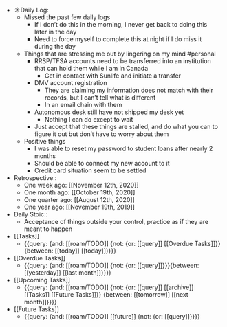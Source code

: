 - ☀️Daily Log:
    - Missed the past few daily logs
        - If I don’t do this in the morning, I never get back to doing this later in the day
        - Need to force myself to complete this at night if I do miss it during the day
    - Things that are stressing me out by lingering on my mind #personal
        - RRSP/TFSA accounts need to be transferred into an institution that can hold them while I am in Canada
            - Get in contact with Sunlife and initiate a transfer 
        - DMV account registration
            - They are claiming my information does not match with their records, but I can’t tell what is different
            - In an email chain with them
        - Autonomous desk still have not shipped my desk yet
            - Nothing I can do except to wait
        - Just accept that these things are stalled, and do what you can to figure it out but don’t have to worry about them
    - Positive things
        - I was able to reset my password to student loans after nearly 2 months
        - Should be able to connect my new account to it
        - Credit card situation seem to be settled
- Retrospective::
    - One week ago: [[November 12th, 2020]]
    - One month ago: [[October 19th, 2020]]
    - One quarter ago: [[August 12th, 2020]]
    - One year ago: [[November 19th, 2019]]
- Daily Stoic::
    - Acceptance of things outside your control, practice as if they are meant to happen
- [[Tasks]]
    - {{query: {and: [[roam/TODO]] {not: {or: [[query]] [[Overdue Tasks]]}} {between: [[today]] [[today]]}}}}
- [[Overdue Tasks]]
    - {{query: {and: [[roam/TODO]] {not: {or: [[query]]}}}{between: [[yesterday]] [[last month]]}}}}
- [[Upcoming Tasks]]
    - {{query: {and: [[roam/TODO]] {not: {or: [[query]] [[archive]] [[Tasks]] [[Future Tasks]]}} {between: [[tomorrow]] [[next month]]}}}}
- [[Future Tasks]]
    - {{query: {and: [[roam/TODO]] [[future]] {not: {or: [[query]]}}}}
